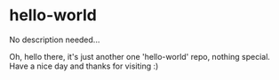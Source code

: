 # hello-world
No description needed...

Oh, hello there, it's just another one 'hello-world' repo, nothing special.
Have a nice day and thanks for visiting :)
